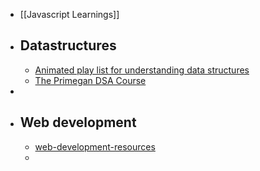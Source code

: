 - [[Javascript Learnings]]
- ## Datastructures
	- [Animated play list for understanding data structures](https://www.youtube.com/playlist?list=PLDV1Zeh2NRsB6SWUrDFW2RmDotAfPbeHu)
	- [The Primegan DSA Course](https://frontendmasters.com/courses/algorithms/ )
-
- ## Web development
	- [web-development-resources](https://github.com/markodenic/web-development-resources)
	-